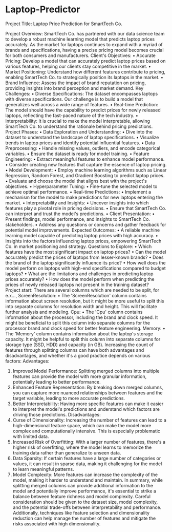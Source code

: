 # Laptop-Predictor


Project Title: Laptop Price Prediction for SmartTech Co.

Project Overview:
SmartTech Co. has partnered with our data science team to develop a robust machine learning model that predicts laptop prices accurately. As the market for laptops continues to expand with a myriad of brands and specifications, having a precise pricing model becomes crucial for both consumers and manufacturers.
Client's Objectives:
•	Accurate Pricing: Develop a model that can accurately predict laptop prices based on various features, helping our clients stay competitive in the market.
•	Market Positioning: Understand how different features contribute to pricing, enabling SmartTech Co. to strategically position its laptops in the market.
•	Brand Influence: Assess the impact of brand reputation on pricing, providing insights into brand perception and market demand.
Key Challenges:
•	Diverse Specifications: The dataset encompasses laptops with diverse specifications. Our challenge is to build a model that generalizes well across a wide range of features.
•	Real-time Prediction: The model should have the capability to predict prices for newly released laptops, reflecting the fast-paced nature of the tech industry.
•	Interpretability: It is crucial to make the model interpretable, allowing SmartTech Co. to understand the rationale behind pricing predictions.
Project Phases:
•	Data Exploration and Understanding:
•	Dive into the dataset to understand the landscape of laptop specifications.
•	Visualize trends in laptop prices and identify potential influential features.
•	Data Preprocessing:
•	Handle missing values, outliers, and encode categorical variables.
•	Ensure the dataset is ready for model training.
•	Feature Engineering:
•	Extract meaningful features to enhance model performance.
•	Consider creating new features that capture the essence of laptop pricing.
•	Model Development:
•	Employ machine learning algorithms such as Linear Regression, Random Forest, and Gradient Boosting to predict laptop prices.
•	Evaluate and choose the model that aligns best with the project's objectives.
•	Hyperparameter Tuning:
•	Fine-tune the selected model to achieve optimal performance.
•	Real-time Predictions:
•	Implement a mechanism for the model to make predictions for new laptops entering the market.
•	Interpretability and Insights:
•	Uncover insights into which features play a pivotal role in pricing decisions.
•	Ensure that SmartTech Co. can interpret and trust the model's predictions.
•	Client Presentation:
•	Present findings, model performance, and insights to SmartTech Co. stakeholders.
•	Address any questions or concerns and gather feedback for potential model improvements.
Expected Outcomes:
•	A reliable machine learning model capable of predicting laptop prices with high accuracy.
•	Insights into the factors influencing laptop prices, empowering SmartTech Co. in market positioning and strategy.
Questions to Explore:
•	Which features have the most significant impact on laptop prices?
•	Can the model accurately predict the prices of laptops from lesser-known brands?
•	Does the brand of the laptop significantly influence its price?
•	How well does the model perform on laptops with high-end specifications compared to budget laptops?
•	What are the limitations and challenges in predicting laptop prices accurately?
•	How does the model perform when predicting the prices of newly released laptops not present in the training dataset?
 
Project start:
There are several columns which are needed to be split, for e.x…, 
 ScreenResolution:
•	The 'ScreenResolution' column contains information about screen resolution, but it might be more useful to split this into separate columns for resolution width and height. This will facilitate further analysis and modeling.
Cpu:
•	The 'Cpu' column contains information about the processor, including the brand and clock speed. It might be beneficial to split this column into separate columns for the processor brand and clock speed for better feature engineering.
Memory:
•	The 'Memory' column contains information about the laptop's storage capacity. It might be helpful to split this column into separate columns for storage type (SSD, HDD) and capacity (in GB).
Increasing the count of features through splitting columns can have both advantages and disadvantages, and whether it's a good practice depends on various factors:
Advantages:
1.	Improved Model Performance: Splitting merged columns into multiple features can provide the model with more granular information, potentially leading to better performance.
2.	Enhanced Feature Representation: By breaking down merged columns, you can capture more nuanced relationships between features and the target variable, leading to more accurate predictions.
3.	Better Interpretability: Having more specific features can make it easier to interpret the model's predictions and understand which factors are driving those predictions.
Disadvantages:
1.	Curse of Dimensionality: Increasing the number of features can lead to a high-dimensional feature space, which can make the model more complex and computationally intensive. This is especially problematic with limited data.
2.	Increased Risk of Overfitting: With a larger number of features, there's a higher risk of overfitting, where the model learns to memorize the training data rather than generalize to unseen data.
3.	Data Sparsity: If certain features have a large number of categories or values, it can result in sparse data, making it challenging for the model to learn meaningful patterns.
4.	Model Complexity: More features can increase the complexity of the model, making it harder to understand and maintain.
In summary, while splitting merged columns can provide additional information to the model and potentially improve performance, it's essential to strike a balance between feature richness and model complexity. Careful consideration should be given to the dataset size, model complexity, and the potential trade-offs between interpretability and performance. Additionally, techniques like feature selection and dimensionality reduction can help manage the number of features and mitigate the risks associated with high dimensionality.



